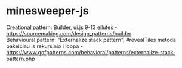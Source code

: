 # minesweeper-js


Creational pattern: Builder, ui.js 9-13 eilutes - https://sourcemaking.com/design_patterns/builder <br />
Behavioural pattern: "Externalize stack pattern", #revealTiles metoda pakeiciau is rekursinio i loopa - https://www.gofpatterns.com/behavioral/patterns/externalize-stack-pattern.php
